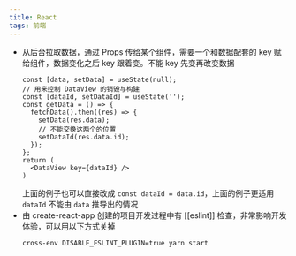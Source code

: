 ```yaml
---
title: React
tags: 前端
---
```


- 从后台拉取数据，通过 Props 传给某个组件，需要一个和数据配套的 key 赋给组件，数据变化之后 key 跟着变。不能 key 先变再改变数据
  ```
  const [data, setData] = useState(null);
  // 用来控制 DataView 的销毁与构建
  const [dataId, setDataId] = useState('');
  const getData = () => {
    fetchData().then((res) => {
      setData(res.data);
      // 不能交换这两个的位置
      setDataId(res.data.id);
    });
  };
  return (
    <DataView key={dataId} />
  )
  ```
  上面的例子也可以直接改成 `const dataId = data.id`，上面的例子更适用 `dataId` 不能由 `data` 推导出的情况
- 由 create-react-app 创建的项目开发过程中有 [[eslint]] 检查，非常影响开发体验，可以用以下方式关掉
  ```shell
  cross-env DISABLE_ESLINT_PLUGIN=true yarn start
  ```